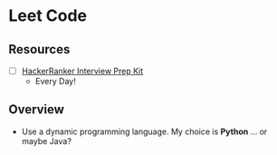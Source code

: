 # Leet Code #

## Resources ##

- [ ] [HackerRanker Interview Prep Kit](https://www.hackerrank.com/interview/interview-preparation-kit)
  * Every Day!

## Overview ##

* Use a dynamic programming language. My choice is **Python** ... or maybe Java?

